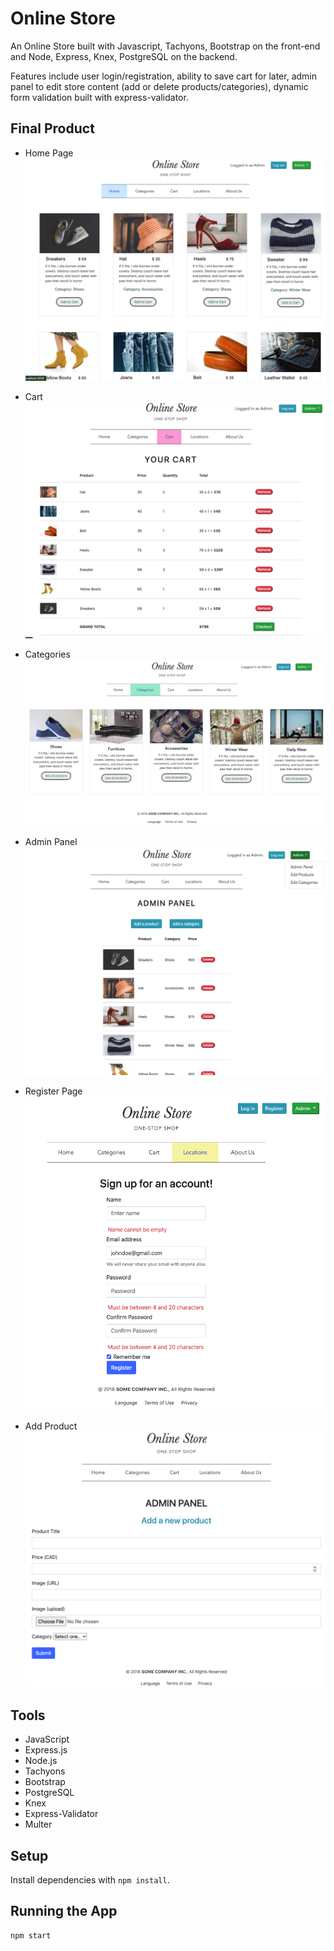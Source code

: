 # Online Store

An Online Store built with Javascript, Tachyons, Bootstrap on the front-end and Node, Express, Knex, PostgreSQL on the backend. 

Features include user login/registration, ability to save cart for later, admin panel to edit store content (add or delete products/categories), dynamic form validation built with express-validator.


## Final Product

- Home Page
!["Home Page"](https://github.com/rohanbatra24/online-store/blob/master/assets/screenshots/home-page.png?raw=true)

- Cart
!["Cart"](https://github.com/rohanbatra24/online-store/blob/master/assets/screenshots/cart.png?raw=true)

- Categories
!["Categories"](https://github.com/rohanbatra24/online-store/blob/master/assets/screenshots/categories.png?raw=true)

- Admin Panel
!["Admin Panel"](https://github.com/rohanbatra24/online-store/blob/master/assets/screenshots/admin-panel.png?raw=true)

- Register Page
!["Register Page"](https://github.com/rohanbatra24/online-store/blob/master/assets/screenshots/register-page.png?raw=true)

- Add Product
!["Add Product"](https://github.com/rohanbatra24/online-store/blob/master/assets/screenshots/add-product.png?raw=true)

## Tools

- JavaScript
- Express.js
- Node.js
- Tachyons
- Bootstrap
- PostgreSQL
- Knex
- Express-Validator
- Multer


## Setup

Install dependencies with `npm install`.

## Running the App

```sh
npm start
```